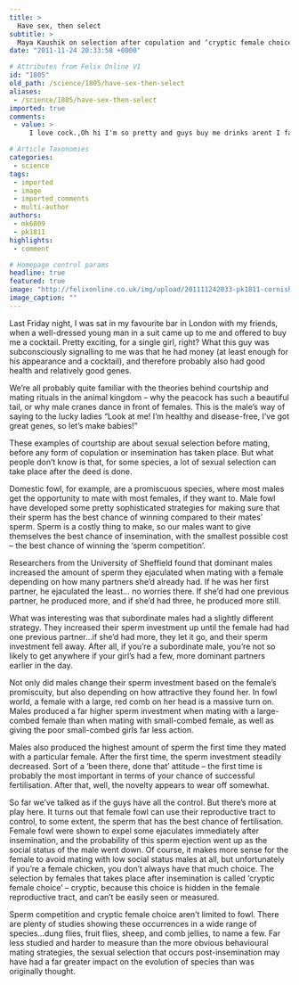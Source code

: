 ```yaml
---
title: >
  Have sex, then select
subtitle: >
  Maya Kaushik on selection after copulation and ‘cryptic female choice’
date: "2011-11-24 20:33:58 +0000"

# Attributes from Felix Online V1
id: "1805"
old_path: /science/1805/have-sex-then-select
aliases:
 - /science/1805/have-sex-then-select
imported: true
comments:
 - value: >
     I love cock.,Oh hi I'm so pretty and guys buy me drinks arent I fabulous?!,Interesting article. More on this, less on sexism thanks.,I told you guys that a woman's organs shut down when she's raped. God Bless America.

# Article Taxonomies
categories:
 - science
tags:
 - imported
 - image
 - imported_comments
 - multi-author
authors:
 - mk6809
 - pk1811
highlights:
 - comment

# Homepage control params
headline: true
featured: true
image: "http://felixonline.co.uk/img/upload/201111242033-pk1811-cornishcross.jpg"
image_caption: ""
---
```


Last Friday night, I was sat in my favourite bar in London with my friends, when a well-dressed young man in a suit came up to me and offered to buy me a cocktail. Pretty exciting, for a single girl, right?
 What this guy was subconsciously signalling to me was that he had money (at least enough for his appearance and a cocktail), and therefore probably also had good health and relatively good genes.

We’re all probably quite familiar with the theories behind courtship and mating rituals in the animal kingdom – why the peacock has such a beautiful tail, or why male cranes dance in front of females. This is the male’s way of saying to the lucky ladies “Look at me! I’m healthy and disease-free, I’ve got great genes, so let’s make babies!”

These examples of courtship are about sexual selection before mating, before any form of copulation or insemination has taken place. But what people don’t know is that, for some species, a lot of sexual selection can take place after the deed is done.

Domestic fowl, for example, are a promiscuous species, where most males get the opportunity to mate with most females, if they want to. Male fowl have developed some pretty sophisticated strategies for making sure that their sperm has the best chance of winning compared to their mates’ sperm. Sperm is a costly thing to make, so our males want to give themselves the best chance of insemination, with the smallest possible cost – the best chance of winning the ‘sperm competition’.

Researchers from the University of Sheffield found that dominant males increased the amount of sperm they ejaculated when mating with a female depending on how many partners she’d already had. If he was her first partner, he ejaculated the least… no worries there. If she’d had one previous partner, he produced more, and if she’d had three, he produced more still.

What was interesting was that subordinate males had a slightly different strategy. They increased their sperm investment up until the female had had one previous partner…if she’d had more, they let it go, and their sperm investment fell away. After all, if you’re a subordinate male, you’re not so likely to get anywhere if your girl’s had a few, more dominant partners earlier in the day.

Not only did males change their sperm investment based on the female’s promiscuity, but also depending on how attractive they found her. In fowl world, a female with a large, red comb on her head is a massive turn on. Males produced a far higher sperm investment when mating with a large-combed female than when mating with small-combed female, as well as giving the poor small-combed girls far less action.

Males also produced the highest amount of sperm the first time they mated with a particular female. After the first time, the sperm investment steadily decreased. Sort of a ‘been there, done that’ attitude – the first time is probably the most important in terms of your chance of successful fertilisation. After that, well, the novelty appears to wear off somewhat.

So far we’ve talked as if the guys have all the control. But there’s more at play here. It turns out that female fowl can use their reproductive tract to control, to some extent, the sperm that has the best chance of fertilisation. Female fowl were shown to expel some ejaculates immediately after insemination, and the probability of this sperm ejection went up as the social status of the male went down. Of course, it makes more sense for the female to avoid mating with low social status males at all, but unfortunately if you’re a female chicken, you don’t always have that much choice. The selection by females that takes place after insemination is called ‘cryptic female choice’ – cryptic, because this choice is hidden in the female reproductive tract, and can’t be easily seen or measured.

Sperm competition and cryptic female choice aren’t limited to fowl. There are plenty of studies showing these occurrences in a wide range of species…dung flies, fruit flies, sheep, and comb jellies, to name a few. Far less studied and harder to measure than the more obvious behavioural mating strategies, the sexual selection that occurs post-insemination may have had a far greater impact on the evolution of species than was originally thought.
